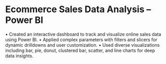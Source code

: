 # Ecommerce Sales Data Analysis – Power BI
• Created an interactive dashboard to track and visualize online sales data using Power BI.
• Applied complex parameters with filters and slicers for dynamic drilldowns and user customization.
• Used diverse visualizations including bar, pie, donut, clustered bar, scatter, and line charts for deep data insights.
